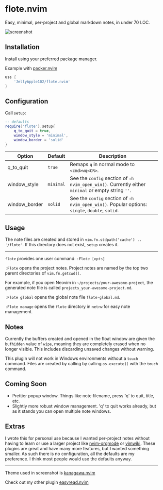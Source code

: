 # flote.nvim

Easy, minimal, per-project and global markdown notes, in under 70 LOC.

![screenshot](https://user-images.githubusercontent.com/48893929/229207438-80b1d354-defa-45dd-a8dd-2c06e86911f4.png)

## Installation

Install using your preferred package manager.

Example with [packer.nvim](https://github.com/wbthomason/packer.nvim)

```lua
use {
    'JellyApple102/flote.nvim'
}
```

## Configuration

Call `setup`:

```lua
-- defaults
require('flote').setup{
    q_to_quit = true,
    window_style = 'minimal',
    window_border = 'solid'
}
```

| Option | Default | Description |
| ------ | ------- | ----------- |
| q_to_quit | `true` | Remaps `q` in normal mode to `<cmd>wq<CR>`. |
| window_style | `minimal` | See the `config` section of `:h nvim_open_win()`. Currently either `minimal` or empty string `''`. |
| window_border | `solid` | See the `config` section of `:h nvim_open_win()`. Popular options: `single`, `double`, `solid`. |

## Usage

The note files are created and stored in
`vim.fn.stdpath('cache') .. '/flote'`.
If this directory does not exist, `setup` creates it.

---

`flote` provides one user command: `:Flote [opts]`

`:Flote` opens the project notes.
Project notes are named by the top two parent directories of `vim.fn.getcwd()`.

For example, if you open Neovim in `~/projects/your-awesome-project`,
the generated note file is called `projects_your-awesome-project.md`.

`:Flote global` opens the global note file `flote-global.md`.

`:Flote manage` opens the `flote` directory in `netrw` for easy note management.

## Notes

Currently the buffers created and opened in the float window are 
given the `bufhidden` value of `wipe`, meaning they are completely erased 
when no longer visible. This includes discarding unsaved changes without warning.

This plugin will not work in Windows environments without a `touch` command.
Files are created by calling by calling `os.execute()` with the `touch` command.

## Coming Soon

- Prettier popup window. Things like note filename, press 'q' to quit, title, etc.
- Slightly more robust window management. 'q' to quit works already, but as it stands
you can open multiple note windows.

## Extras

I wrote this for personal use because I wanted per-project notes without 
having to learn or use a larger project like [nvim-orgmode](https://github.com/nvim-orgmode/orgmode) 
or [vimwiki](https://github.com/vimwiki/vimwiki). These plugins are great and have many more features, 
but I wanted something smaller.
As such there is no configuration, all the defaults are my preference.
I think most people would use the defaults anyway.

---

Theme used in screenshot is [kanagawa.nvim](https://github.com/rebelot/kanagawa.nvim)

Check out my other plugin [easyread.nvim](https://github.com/JellyApple102/easyread.nvim)
